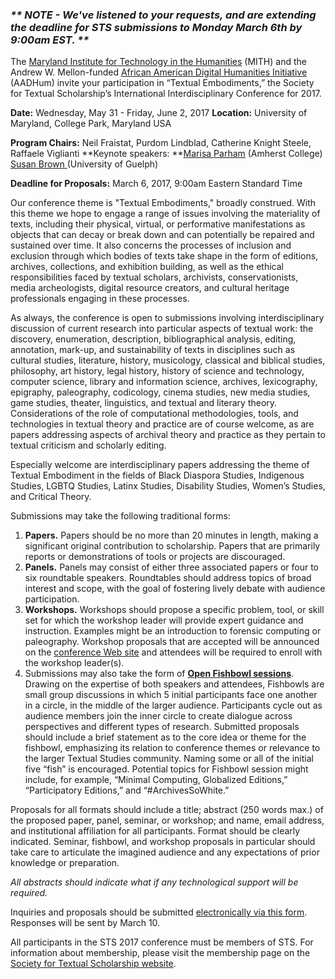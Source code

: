 ### **_\*\* NOTE - We've listened to your requests, and are extending the deadline for STS submissions to Monday March 6th by 9:00am EST. \*\*_**

The [Maryland Institute for Technology in the Humanities](http://mith.umd.edu/) (MITH) and the Andrew W. Mellon-funded [African American Digital Humanities Initiative ](http://arhusynergy.umd.edu/programs/aadhum/)(AADHum) invite your participation in “Textual Embodiments,” the Society for Textual Scholarship’s International Interdisciplinary Conference for 2017.

**Date:** Wednesday, May 31 - Friday, June 2, 2017 **Location:** University of Maryland, College Park, Maryland USA

**Program Chairs:** Neil Fraistat, Purdom Lindblad, Catherine Knight Steele, Raffaele Viglianti **Keynote speakers: **[Marisa Parham](https://www.amherst.edu/people/facstaff/mparham) (Amherst College) [Susan Brown ](https://www.uoguelph.ca/~sbrown/)(University of Guelph)

**Deadline for Proposals:** March 6, 2017, 9:00am Eastern Standard Time

Our conference theme is "Textual Embodiments," broadly construed. With this theme we hope to engage a range of issues involving the materiality of texts, including their physical, virtual, or performative manifestations as objects that can decay or break down and can potentially be repaired and sustained over time. It also concerns the processes of inclusion and exclusion through which bodies of texts take shape in the form of editions, archives, collections, and exhibition building, as well as the ethical responsibilities faced by textual scholars, archivists, conservationists, media archeologists, digital resource creators, and cultural heritage professionals engaging in these processes.

As always, the conference is open to submissions involving interdisciplinary discussion of current research into particular aspects of textual work: the discovery, enumeration, description, bibliographical analysis, editing, annotation, mark-up, and sustainability of texts in disciplines such as cultural studies, literature, history, musicology, classical and biblical studies, philosophy, art history, legal history, history of science and technology, computer science, library and information science, archives, lexicography, epigraphy, paleography, codicology, cinema studies, new media studies, game studies, theater, linguistics, and textual and literary theory. Considerations of the role of computational methodologies, tools, and technologies in textual theory and practice are of course welcome, as are papers addressing aspects of archival theory and practice as they pertain to textual criticism and scholarly editing.

Especially welcome are interdisciplinary papers addressing the theme of Textual Embodiment in the fields of Black Diaspora Studies, Indigenous Studies, LGBTQ Studies, Latinx Studies, Disability Studies, Women’s Studies, and Critical Theory.

Submissions may take the following traditional forms:

1. **Papers.** Papers should be no more than 20 minutes in length, making a significant original contribution to scholarship. Papers that are primarily reports or demonstrations of tools or projects are discouraged.
2. **Panels.** Panels may consist of either three associated papers or four to six roundtable speakers. Roundtables should address topics of broad interest and scope, with the goal of fostering lively debate with audience participation.
3. **Workshops.** Workshops should propose a specific problem, tool, or skill set for which the workshop leader will provide expert guidance and instruction. Examples might be an introduction to forensic computing or paleography. Workshop proposals that are accepted will be announced on the [conference Web site](https://textualsociety.org/) and attendees will be required to enroll with the workshop leader(s).
4. Submissions may also take the form of **[Open Fishbowl sessions](<https://en.wikipedia.org/wiki/Fishbowl_(conversation)>)**. Drawing on the expertise of both speakers and attendees, Fishbowls are small group discussions in which 5 initial participants face one another in a circle, in the middle of the larger audience. Participants cycle out as audience members join the inner circle to create dialogue across perspectives and different types of research. Submitted proposals should include a brief statement as to the core idea or theme for the fishbowl, emphasizing its relation to conference themes or relevance to the larger Textual Studies community. Naming some or all of the initial five “fish” is encouraged. Potential topics for Fishbowl session might include, for example, “Minimal Computing, Globalized Editions,” “Participatory Editions,” and “#ArchivesSoWhite.”

Proposals for all formats should include a title; abstract (250 words max.) of the proposed paper, panel, seminar, or workshop; and name, email address, and institutional affiliation for all participants. Format should be clearly indicated. Seminar, fishbowl, and workshop proposals in particular should take care to articulate the imagined audience and any expectations of prior knowledge or preparation.

_All abstracts should indicate what if any technological support will be required._

Inquiries and proposals should be submitted [electronically via this form](https://goo.gl/forms/FSTo4GQQrGuM1JLU2). Responses will be sent by March 10.

All participants in the STS 2017 conference must be members of STS. For information about membership, please visit the membership page on the [Society for Textual Scholarship website](https://textualsociety.org/membership-information/).